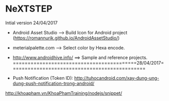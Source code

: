 # NeXTSTEP

Intial version 24/04/2017

- Android Asset Studio --> Build Icon for Android project (https://romannurik.github.io/AndroidAssetStudio/)

- meterialpalette.com --> Select color by Hexa encode.

- http://www.androidhive.info/ ==> Sample and reference projects.
==========================================28/04/2017==============================================

- Push Notification (Token ID): http://tuhocandroid.com/xay-dung-ung-dung-push-notification-trong-android/

http://khoapham.vn/KhoaPhamTraining/nodejs/snippet/


